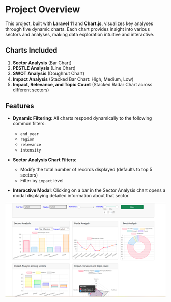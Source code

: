 # Project Overview

This project, built with **Laravel 11** and **Chart.js**, visualizes key analyses through five dynamic charts. Each chart provides insight into various sectors and analyses, making data exploration intuitive and interactive.

## Charts Included

1. **Sector Analysis** (Bar Chart)
2. **PESTLE Analysis** (Line Chart)
3. **SWOT Analysis** (Doughnut Chart)
4. **Impact Analysis** (Stacked Bar Chart: High, Medium, Low)
5. **Impact, Relevance, and Topic Count** (Stacked Radar Chart across different sectors)

## Features

- **Dynamic Filtering**: All charts respond dynamically to the following common filters:
  - `end_year`
  - `region`
  - `relevance`
  - `intensity`

- **Sector Analysis Chart Filters**:
  - Modify the total number of records displayed (defaults to top 5 sectors)
  - Filter by `impact` level

- **Interactive Modal**: Clicking on a bar in the Sector Analysis chart opens a modal displaying detailed information about that sector.

![Screenshot](./public/Screenshot%202024-09-30%20025818.png)